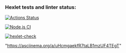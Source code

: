 ### Hexlet tests and linter status:
[![Actions Status](https://github.com/Ivanyas/backend-project-46/actions/workflows/hexlet-check.yml/badge.svg)](https://github.com/Ivanyas/backend-project-46/actions)

[![Node.js CI](https://github.com/Ivanyas/backend-project-46/actions/workflows/nodejs.yml/badge.svg)](https://github.com/Ivanyas/backend-project-46/actions/workflows/nodejs.yml)

[![hexlet-check](https://github.com/Ivanyas/backend-project-46/actions/workflows/hexlet-check.yml/badge.svg)](https://github.com/Ivanyas/backend-project-46/actions/workflows/hexlet-check.yml)

"https://asciinema.org/a/uHcmgaekfR7taLB1mzUF4TEgT"